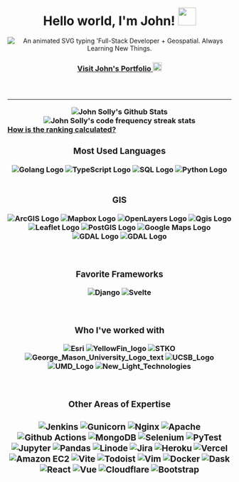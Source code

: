 <h1 align="center">
  Hello world, I'm John!
  <img src="https://media.giphy.com/media/hvRJCLFzcasrR4ia7z/giphy.gif" width="40">
</h1>
<!-- Typing SVG -->
<p align="center">
   <img alt="An animated SVG typing 'Full-Stack Developer + Geospatial. Always Learning New Things."
    src="https://readme-typing-svg.herokuapp.com?font=Helvetica&size=28&duration=5000&pause=1000&color=0B3B8E&center=true&vCenter=true&width=450&lines=Full+Stack+Developer+%2B+Geospatial+;Always+Learning+New+Things+%F0%9F%92%A1" />
</p>

<h3 align=center><a target="_blank" href="https://blogthedata.com/portfolio#top">Visit John's Portfolio <img src="https://user-images.githubusercontent.com/9572232/182878662-1294d61e-9d75-43e4-9900-c5d21adba722.png" height="20"></img></a><h3>

<br>


---

<div align="center">
<img alt="John Solly's Github Stats" class="thumbnail img-responsive" src="https://github-readme-stats.vercel.app/api?username=jsolly&show_icons=true&theme=default_repocard&title_color=0d6efd&icon_color=0d6efd" /><img alt="John Solly's code frequency streak stats" class="thumbnail img-responsive" src="https://github-readme-streak-stats.herokuapp.com?user=jsolly&ring=990000&fire=990000&currStreakLabel=990000" />
  </div>
<a class="caption" target="_blank" href="https://github.com/anuraghazra/github-readme-stats#github-stats-card">How is the ranking calculated?</a>
<div align=center>
<h3>Most Used Languages</h3>
<img alt="Golang Logo" src="https://user-images.githubusercontent.com/9572232/192435921-8d488ea4-aaab-4982-bae4-c3b5782843b0.png"></img>
<img alt="TypeScript Logo" src="https://user-images.githubusercontent.com/9572232/187742114-347a4f1e-a480-472b-b096-d8177b12553b.png"></img>
<img alt="SQL Logo" src="https://user-images.githubusercontent.com/9572232/187741483-786621a6-1ff1-4028-9f79-bae1491321da.png"></img>
<img alt="Python Logo" src="https://user-images.githubusercontent.com/9572232/179663910-c447e149-7ebc-4d36-a620-a3776e334326.png"></img>
</div>

<br>

<div align=center>
<h3>GIS</h3>



<img alt="ArcGIS Logo" src="https://user-images.githubusercontent.com/9572232/187739324-d4a9a0b2-43a6-4dda-946f-e1643d69ea7e.png"></img> 
<img alt="Mapbox Logo" src="https://user-images.githubusercontent.com/9572232/187734886-221a838d-af21-43c1-bcc0-a8693bd420db.png"></img>
<img alt="OpenLayers Logo" src="https://user-images.githubusercontent.com/9572232/187739798-c1d6072a-5ab6-4018-a256-9b7d8c98b48d.png"></img>
<img alt="Qgis Logo" src="https://user-images.githubusercontent.com/9572232/187735567-40af7097-3cee-4720-8ef9-4bdf5d59b38c.png"></img>
<img alt="Leaflet Logo" src="https://user-images.githubusercontent.com/9572232/187735767-673b644d-062b-4e9f-95f2-4906c5ff767f.png"></img>
<img alt="PostGIS Logo" src="https://user-images.githubusercontent.com/9572232/187053470-6d70dbbd-1c9d-4239-a1bb-2a1c974e8ce6.png"></img>
<img alt="Google Maps Logo" src="https://user-images.githubusercontent.com/9572232/187735995-c4bbd8bd-2380-4d3d-b56d-c4e1da73e40e.png"></img>
<img alt="GDAL Logo" src="https://user-images.githubusercontent.com/9572232/187737147-546b8748-2e64-4369-a8f2-cf1f9908e65b.png"></img>
<img alt="GDAL Logo" src="https://user-images.githubusercontent.com/9572232/187740288-80a81832-7f36-46dc-a614-f627e8185fce.png"></img>
</div>



<br>

<div align=center>
<h3>Favorite Frameworks</h3>
  
![Django](https://user-images.githubusercontent.com/9572232/187280466-d3a9d7a3-4e4d-44d9-b97a-801430681b56.png)
![Svelte](https://github.com/jsolly/jsolly/assets/9572232/eb080ed9-5931-4730-832e-3666c67e41e0)





</div>




<br>

<div align=center>
<h3>Who I've worked with</h3>

![Esri](https://user-images.githubusercontent.com/9572232/187053884-5bd67d48-2fc6-411c-84f0-703196691127.png)
![YellowFin_logo](https://user-images.githubusercontent.com/9572232/176968781-bc3b7969-2b06-4470-99c3-4413ec60e8fa.png)
![STKO](https://user-images.githubusercontent.com/9572232/176968770-827d7d47-99c8-4e50-8b72-65109bdaaf5f.png)
![George_Mason_University_Logo_text](https://user-images.githubusercontent.com/9572232/176968733-4d3a643c-f9a5-4fa5-ab4c-b09a4e30b890.png)
![UCSB_Logo](https://user-images.githubusercontent.com/9572232/187053563-954c2db4-dbde-4e4c-898c-467ae591d9d4.png)
![UMD_Logo](https://github.com/jsolly/jsolly/assets/9572232/6b5c1716-d87e-47f2-a9c4-c2bb65edf669)
![New_Light_Technologies](https://github.com/jsolly/jsolly/assets/9572232/8f9ac11b-65ba-4a9c-b3fa-e7ab2804bc78)


</div>


<br>

<div align=center>
<h3>Other Areas of Expertise<h3>

![Jenkins](https://img.shields.io/badge/Jenkins-D24939.svg?style=for-the-badge&logo=Jenkins&logoColor=white)
![Gunicorn](https://img.shields.io/badge/Gunicorn-499848.svg?style=for-the-badge&logo=Gunicorn&logoColor=white)
![Nginx](https://img.shields.io/badge/NGINX-009639.svg?style=for-the-badge&logo=NGINX&logoColor=white)
![Apache](https://camo.githubusercontent.com/299eb0e1ad2382b6da278f36bc6659e38f29ecfb6a47e043fdee8bad488cb957/68747470733a2f2f696d672e736869656c64732e696f2f62616467652f4170616368652d4432323132382e7376673f7374796c653d666f722d7468652d6261646765266c6f676f3d417061636865266c6f676f436f6c6f723d7768697465)
![Github Actions](https://camo.githubusercontent.com/f8288ca79525f949c40a73eb967f2e2e8596c699758e42feedf3dec9d57af653/68747470733a2f2f696d672e736869656c64732e696f2f62616467652f476974487562253230416374696f6e732d3230383846462e7376673f7374796c653d666f722d7468652d6261646765266c6f676f3d4769744875622d416374696f6e73266c6f676f436f6c6f723d7768697465)
![MongoDB](https://img.shields.io/badge/MongoDB-47A248.svg?style=for-the-badge&logo=MongoDB&logoColor=white)
![Selenium](https://img.shields.io/badge/Selenium-43B02A.svg?style=for-the-badge&logo=Selenium&logoColor=white)
![PyTest](https://img.shields.io/badge/Pytest-0A9EDC.svg?style=for-the-badge&logo=Pytest&logoColor=white)
![Jupyter](https://img.shields.io/badge/Jupyter-F37626.svg?style=for-the-badge&logo=Jupyter&logoColor=white)
![Pandas](https://img.shields.io/badge/pandas-150458.svg?style=for-the-badge&logo=pandas&logoColor=white)
![Linode](https://img.shields.io/badge/Linode-00A95C.svg?style=for-the-badge&logo=Linode&logoColor=white)
![Jira](https://img.shields.io/badge/Jira-0052CC.svg?style=for-the-badge&logo=Jira&logoColor=white)
![Heroku](https://img.shields.io/badge/Heroku-430098.svg?style=for-the-badge&logo=Heroku&logoColor=white)
![Vercel](https://img.shields.io/badge/Vercel-000000.svg?style=for-the-badge&logo=Vercel&logoColor=white)
![Amazon EC2](https://img.shields.io/badge/Amazon%20EC2-FF9900.svg?style=for-the-badge&logo=Amazon-EC2&logoColor=white)
![Vite](https://img.shields.io/badge/Vite-646CFF.svg?style=for-the-badge&logo=Vite&logoColor=white)
![Todoist](https://img.shields.io/badge/Todoist-E44332.svg?style=for-the-badge&logo=Todoist&logoColor=white)
![Vim](https://img.shields.io/badge/Vim-019733.svg?style=for-the-badge&logo=Vim&logoColor=white)
![Docker](https://img.shields.io/badge/Docker-2496ED.svg?style=for-the-badge&logo=Docker&logoColor=white)
![Dask](https://img.shields.io/badge/Dask-FC6E6B.svg?style=for-the-badge&logo=Dask&logoColor=white)
![React](https://img.shields.io/badge/React-61DAFB.svg?style=for-the-badge&logo=React&logoColor=black)
![Vue](https://img.shields.io/badge/Vue.js-4FC08D.svg?style=for-the-badge&logo=vuedotjs&logoColor=white)
![Cloudflare](https://img.shields.io/badge/Cloudflare-F38020.svg?style=for-the-badge&logo=Cloudflare&logoColor=white)
![Bootstrap](https://img.shields.io/badge/Bootstrap-7952B3.svg?style=for-the-badge&logo=Bootstrap&logoColor=white)
</div>

